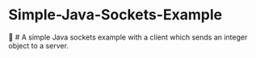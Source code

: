 # Simple-Java-Sockets-Example
:pizza: # A simple Java sockets example with a client which sends an integer object to a server.
